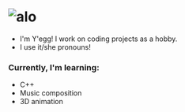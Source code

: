# ![alo](https://media.discordapp.net/attachments/650418575827402759/796138318319452160/image0-6-1.gif)

- I'm Y'egg! I work on coding projects as a hobby.
- I use it/she pronouns!

### Currently, I'm learning:
  - C++
  - Music composition
  - 3D animation

